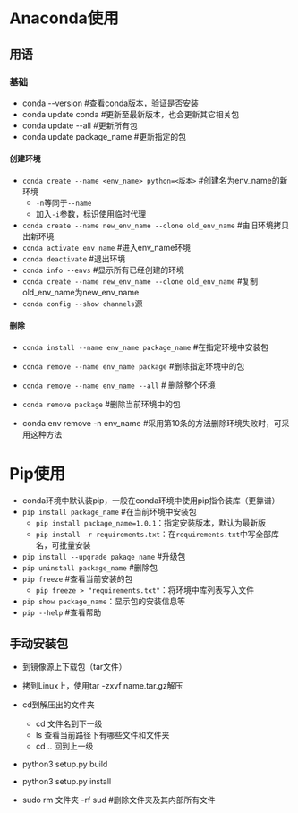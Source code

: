 # Anaconda使用

## 用语

### 基础

- conda --version #查看conda版本，验证是否安装
- conda update conda #更新至最新版本，也会更新其它相关包
- conda update --all #更新所有包
- conda update package_name #更新指定的包

#### 创建环境

- `conda create --name <env_name> python=<版本>` #创建名为env_name的新环境
  - `-n`等同于`--name`
  - 加入`-i`参数，标识使用临时代理
- `conda create --name new_env_name --clone old_env_name` #由旧环境拷贝出新环境
- `conda activate env_name` #进入env_name环境
- `conda deactivate` #退出环境
- `conda info --envs` #显示所有已经创建的环境
- `conda create --name new_env_name --clone old_env_name` #复制old_env_name为new_env_name
- `conda config --show channels`源

#### 删除

- `conda install --name env_name package_name` #在指定环境中安装包
- `conda remove --name env_name package` #删除指定环境中的包
- `conda remove --name env_name --all` # 删除整个环境 
- `conda remove package` #删除当前环境中的包

- conda env remove -n env_name #采用第10条的方法删除环境失败时，可采用这种方法

# Pip使用

- conda环境中默认装pip，一般在conda环境中使用pip指令装库（更靠谱）
- `pip install package_name` #在当前环境中安装包
  - `pip install package_name=1.0.1`：指定安装版本，默认为最新版
  - `pip install -r requirements.txt`：在`requirements.txt`中写全部库名，可批量安装
- `pip install --upgrade pakage_name` #升级包
- `pip uninstall package_name` #删除包
- `pip freeze` #查看当前安装的包
  - `pip freeze > "requirements.txt"`：将环境中库列表写入文件
- `pip show package_name`：显示包的安装信息等
- `pip --help` #查看帮助

## 手动安装包

- 到镜像源上下载包（tar文件）
- 拷到Linux上，使用tar -zxvf name.tar.gz解压
- cd到解压出的文件夹
  - cd 文件名到下一级
  - ls 查看当前路径下有哪些文件和文件夹
  - cd .. 回到上一级
- python3 setup.py build
- python3 setup.py install

- sudo rm 文件夹 -rf sud #删除文件夹及其内部所有文件